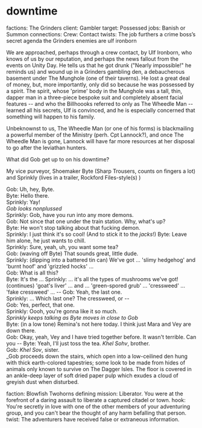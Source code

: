 # downtime

factions: The Grinders 
client: Gambler
target: Possessed
jobs: Banish or Summon
connections: Crew: Contact
twists: The job furthers a crime boss’s secret agenda
the Grinders enemies are ulf ironborn

We are approached, perhaps through a crew contact, by Ulf Ironborn, who knows of us by our reputation, and perhaps the news fallout from the events on Unity Day. He tells us that he got drunk ("Nearly impossible!" he reminds us) and wound up in a Grinders gambling den, a debaucherous basement under The Munghole (one of their taverns). He lost a great deal of money, but, more importantly, only did so because he was possessed by a spirit. The spirit, whose 'prime' body in the Munghole was a tall, thin, dapper man in a three-piece bespoke suit and completely absent facial features -- and who the Billhoooks referred to only as The Wheedle Man -- learned all his secrets, Ulf is convinced, and he is especially concerned that something will happen to his family. 

Unbeknownst to us, The Wheedle Man (or one of his forms) is blackmailing a powerful member of the Ministry (perh. Cpt Lannock?), and once The Wheedle Man is gone, Lannock will have far more resources at her disposal to go after the leviathan hunters.


What did Gob get up to on his downtime?

My vice purveyor, Shoemaker Byte (Sharp Trousers, counts on fingers a lot) and Sprinkly (lives in a trailer, Rockford Files-style(s) )

Gob: Uh, hey, Byte.  
Byte: Hello there.  
Sprinkly: Yay!  
_Gob looks nonplussed_  
Sprinkly: Gob, have you run into any more demons.  
Gob: Not since that one under the train station. Why, what's up?  
Byte: He won't stop talking about that fucking demon.  
Sprinkly: I just think it's so cool! (And to stick it to the _jacks_!)
Byte: Leave him alone, he just wants to chill.  
Sprinkly: Sure, yeah, uh, you want some tea?  
Gob: (waving off Byte) That sounds great, little dude.  
Sprinkly: (dipping into a battered tin can) We've got ... 'slimy hedgehog' and 'burnt hoof' and 'grizzled hocks' ...  
Gob: What is all this?   
Byte: It's the ...
Sprinkly: ... it's all the types of mushrooms we've got! (continues) 'goat's liver' ... and ... 'green-spored grub' ... 'cressweed' ... 'fake cressweed' ... --
Gob: Yeah, the last one.  
Sprinkly:  ... Which last one? The cressweed, or --  
Gob: Yes, perfect, that one.  
Sprinkly: Oooh, you're gonna like it so much.  
_Sprinkly keeps talking as Byte moves in close to Gob_  
Byte: (in a low tone) Remina's not here today. I think just Mara and Vey are down there.  
Gob: Okay, yeah, Vey and I have tried together before. It wasn't terrible. Can you --
Byte: Yeah, I'll just toss the tea. _Khel Sohv_, brother.  
Gob: _Khel Sov_, sister.  
_Gob proceeds down the stairs, which open into a low-ceilined den hung with thick earth-colored tapestries; some look to be made from hides of animals only known to survive on The Dagger Isles. The floor is covered in an ankle-deep layer of soft dried paper pulp which exudes a cloud of greyish dust when disturbed. 





faction: Blowfish Twohorns
defining mission: Liberator. You were at the forefront of a daring assault to liberate a captured citadel or town.
hook: You're secretly in love with one of the other members of your adventuring group, and you can't bear the thought of any harm befalling that person.
twist: The adventurers have received false or extraneous information.
